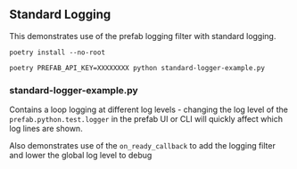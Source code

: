 ## Standard Logging

This demonstrates use of the prefab logging filter with standard logging. 


`poetry install --no-root`

`poetry PREFAB_API_KEY=XXXXXXXX python standard-logger-example.py`


### standard-logger-example.py

Contains a loop logging at different log levels - changing the log level of the `prefab.python.test.logger` in the prefab UI or CLI will quickly affect which log lines are shown.

Also demonstrates use of the `on_ready_callback` to add the logging filter and lower the global log level to debug


